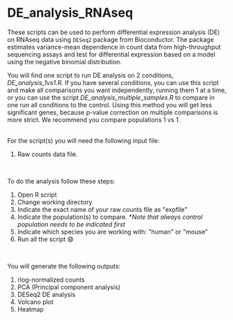 # DE_analysis_RNAseq

These scripts can be used to perform differential expression analysis (DE) on RNAseq data using `DESeq2` package from Bioconductor. The package estimates variance-mean dependence in count data from high-throughput sequencing assays and test for differential expression based on a model using the negative binomial distribution.<br />

You will find one script to run DE analysis on 2 conditions, _DE_analysis_1vs1.R_. If you have several conditions, you can use this script and make all comparisons you want independently, running them 1 at a time, or you can use the script _DE_analysis_multiple_samples.R_  to compare in one run all conditions to the control. Using this method you will get less significant genes, because p-value correction on multiple comparisons is more strict. We recommend you compare populations 1 vs 1.<br />
<br />

For the script(s) you will need the following input file:
1. Raw counts data file.<br />
<br />

To do the analysis follow these steps:
1. Open R script
2. Change working directory
3. Indicate the exact name of your raw counts file as "expfile"
4. Indicate the population(s) to compare. *_Note that always control population needs to be indicated first_
5. Indicate which species you are working with: "human" or "mouse"<br />
6. Run all the script 😄<br />
<br />

You will generate the following outputs:
1. rlog-normalized counts
2. PCA (Principal component analysis)
3. DESeq2 DE analysis
4. Volcano plot
5. Heatmap

